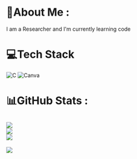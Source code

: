 # 💫About Me :
I am a Researcher and
I'm currently learning code

# 💻Tech Stack
![C](https://img.shields.io/badge/c-%2300599C.svg?style=for-the-badge&logo=c&logoColor=white) ![Canva](https://img.shields.io/badge/Canva-%2300C4CC.svg?style=for-the-badge&logo=Canva&logoColor=white)
# 📊GitHub Stats :
![](https://github-readme-stats.vercel.app/api?username=Truong17Giang&theme=radical&hide_border=true&include_all_commits=false&count_private=false)<br/>
![](https://github-readme-streak-stats.herokuapp.com/?user=Truong17Giang&theme=radical&hide_border=true)<br/>
![](https://github-readme-stats.vercel.app/api/top-langs/?username=Truong17Giang&theme=radical&hide_border=true&include_all_commits=false&count_private=false&layout=compact)
---
[![](https://visitcount.itsvg.in/api?id=Truong17Giang&icon=0&color=0)](https://visitcount.itsvg.in)
